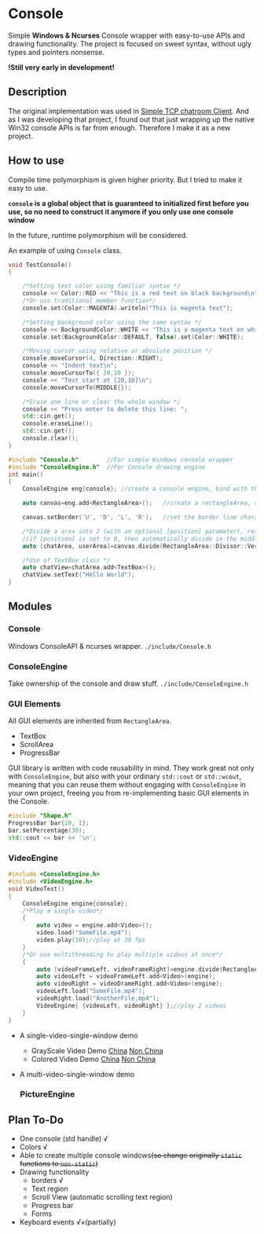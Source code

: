 # Console

 Simple **Windows & Ncurses** Console wrapper with easy-to-use APIs and drawing functionality. The project is focused on sweet syntax, without ugly types and pointers nonsense.

**!Still very early in development!**

## Description

The original implementation was used in [Simple TCP chatroom Client](https://github.com/HO-COOH/CS7850/tree/master/Project/V2). And as I was developing that project, I found out that just wrapping up the native Win32 console APIs is far from enough. Therefore I make it as a new project. 

## How to use

Compile time polymorphism is given higher priority. But I tried to make it easy to use.

**``console`` is a global object that is guaranteed to initialized first before you use, so no need to construct it anymore if you only use one console window**

In the future, runtime polymorphism will be considered.

An example of using ``Console`` class.

```cpp
void TestConsole()
{

    /*Setting text color using familiar syntax */
    console << Color::RED << "This is a red text on black background\n";
    /*Or use traditional member function*/
    console.set(Color::MAGENTA).writeln("This is magenta text");

    /*Setting background color using the same syntax */
    console << BackgroundColor::WHITE << "This is a magenta text on white background\n";
    console.set(BackgroundColor::DEFAULT, false).set(Color::WHITE);

    /*Moving cursor using relative or absolute position */
    console.moveCursor(4, Direction::RIGHT);
    console << "Indent text\n";
    console.moveCursorTo({ 20,10 });
    console << "Text start at [20,10]\n";
    console.moveCursorTo(MIDDLE{});

    /*Erase one line or clear the whole window */
    console << "Press enter to delete this line: ";
    std::cin.get();
    console.eraseLine();
    std::cin.get();
    console.clear();
}
```

```cpp
#include "Console.h"        //For simple Windows console wrapper
#include "ConsoleEngine.h"  //For Console drawing engine
int main()
{
    ConsoleEngine eng{console}; //create a console engine, bind with the just-created window

    auto canvas=eng.add<RectangleArea>();   //create a rectangleArea, returns a handle to the area

    canvas.setBorder('U', 'D', 'L', 'R');   //set the border line characters in the order of: up, down, left, right

    /*Divide a area into 2 (with an optional [position] parameter), returning a pair of handles*/
    //if [position] is set to 0, then automatically divide in the middle
    auto [chatArea, userArea]=canvas.divide(RectangleArea::Divisor::Vertical, 30);

    /*Use of TextBox class */
    auto chatView=chatArea.add<TextBox>();
    chatView.setText("Hello World");
}
```

## Modules

### Console

Windows ConsoleAPI & ncurses wrapper. ``./include/Console.h``

### ConsoleEngine

Take ownership of the console and draw stuff. ``./include/ConsoleEngine.h``

### GUI Elements

All GUI elements are inherited from ``RectangleArea``.

- TextBox
- ScrollArea
- ProgressBar

GUI library is written with code reusability in mind. They work great not only with ``ConsoleEngine``, but also with your ordinary ``std::cout`` or ``std::wcout``, meaning that you can reuse them without engaging with ``ConsoleEngine`` in your own project, freeing you from re-implementing basic GUI elements in the Console.

```cpp
#include "Shape.h"
ProgressBar bar{20, 1};
bar.setPercentage(30);
std::cout << bar << '\n';
```

### VideoEngine

```cpp
#include <ConsoleEngine.h>
#include <VideoEngine.h>
void VideoTest()
{
    ConsoleEngine engine{console};
    /*Play a single video*/
    {
        auto video = engine.add<Video>();
        video.load("SomeFile.mp4");
        video.play(30);//play at 30 fps
    }
    /*Or use multithreading to play multiple videos at once*/
    {
        auto [videoFrameLeft, videoFrameRight]=engine.divide(RectangleArea::Vertical);
        auto videoLeft = videoFrameLeft.add<Video>(engine);
        auto videoRight = videoDrameRight.add<Video>(engine);
        videoLeft.load("SomeFile.mp4");
        videoRight.load("AnotherFile.mp4");
        VideoEngine{ {videoLeft, videoRight} };//play 2 videos
    }
}
```

- A single-video-single-window demo
  + GrayScale Video Demo [China](https://www.bilibili.com/video/BV1aK411p7hJ) [Non China](https://www.youtube.com/watch?v=0b1pUuar8Fc&t=151s)
  + Colored Video Demo [China](https://www.bilibili.com/video/BV165411Y7w6) [Non China](https://www.youtube.com/watch?v=9k3mMGZGRz4)
- A multi-video-single-window demo
  
  ### PictureEngine

## Plan To-Do

- One console (std handle) √
- Colors √
- Able to create multiple console windows~~(so change originally ``static`` functions to ``non-static``)~~
- Drawing functionality
  + borders √
  + Text region
  + Scroll View (automatic scrolling text region)
  + Progress bar
  + Forms
- Keyboard events √×(partially)
